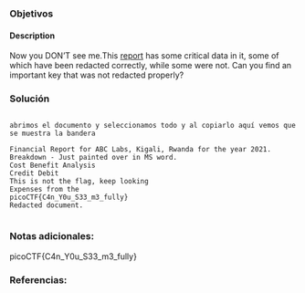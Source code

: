 ### Objetivos 

#### Description

Now you DON’T see me.This [report](https://artifacts.picoctf.net/c/84/Financial_Report_for_ABC_Labs.pdf) has some critical data in it, some of which have been redacted correctly, while some were not. Can you find an important key that was not redacted properly?
### Solución 

```

abrimos el documento y seleccionamos todo y al copiarlo aquí vemos que se muestra la bandera

Financial Report for ABC Labs, Kigali, Rwanda for the year 2021.
Breakdown - Just painted over in MS word.
Cost Benefit Analysis
Credit Debit
This is not the flag, keep looking
Expenses from the
picoCTF{C4n_Y0u_S33_m3_fully}
Redacted document.


```

### Notas adicionales:

picoCTF{C4n_Y0u_S33_m3_fully}
### Referencias: